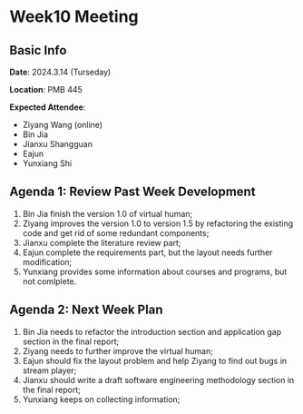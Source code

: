 # Week10 Meeting
## Basic Info
**Date**: 2024.3.14 (Turseday)

**Location**: PMB 445

**Expected Attendee**: 
- Ziyang Wang (online)
- Bin Jia 
- Jianxu Shangguan
- Eajun 
- Yunxiang Shi 

## Agenda 1: Review Past Week Development
1. Bin Jia finish the version 1.0 of virtual human;
2. Ziyang improves the version 1.0 to version 1.5 by refactoring the existing code and get rid of some redundant components;
3. Jianxu complete the literature review part;
4. Eajun complete the requirements part, but the layout needs further modification;
5. Yunxiang provides some information about courses and programs, but not comlplete.

## Agenda 2: Next Week Plan
1. Bin Jia needs to refactor the introduction section and application gap section in the final report;
2. Ziyang needs to further improve the virtual human;
3. Eajun should fix the layout problem and help Ziyang to find out bugs in stream player;
4. Jianxu should write a draft software engineering methodology section in the final report;
5. Yunxiang keeps on collecting information;